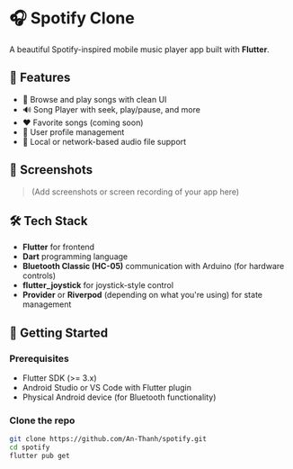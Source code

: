 # 🎧 Spotify Clone

A beautiful Spotify-inspired mobile music player app built with **Flutter**.

## 📱 Features

- 🎵 Browse and play songs with clean UI
- 🔊 Song Player with seek, play/pause, and more
- ❤️ Favorite songs (coming soon)
- 👤 User profile management
- 📂 Local or network-based audio file support

## 🚀 Screenshots

> (Add screenshots or screen recording of your app here)

## 🛠️ Tech Stack

- **Flutter** for frontend
- **Dart** programming language
- **Bluetooth Classic (HC-05)** communication with Arduino (for hardware controls)
- **flutter_joystick** for joystick-style control
- **Provider** or **Riverpod** (depending on what you're using) for state management

## 🧰 Getting Started

### Prerequisites
- Flutter SDK (>= 3.x)
- Android Studio or VS Code with Flutter plugin
- Physical Android device (for Bluetooth functionality)

### Clone the repo
```bash
git clone https://github.com/An-Thanh/spotify.git
cd spotify
flutter pub get
